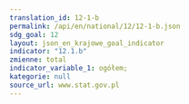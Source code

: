 ```yaml
---
translation_id: 12-1-b
permalink: /api/en/national/12/12-1-b.json
sdg_goal: 12
layout: json_en_krajowe_goal_indicator
indicator: "12.1.b"
zmienne: total
indicator_variable_1: ogółem;
kategorie: null
source_url: www.stat.gov.pl
---
```

